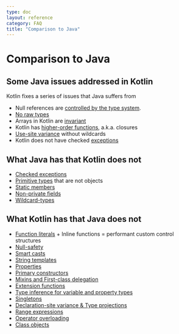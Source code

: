 ```yaml
---
type: doc
layout: reference
category: FAQ
title: "Comparison to Java"
---
```


# Comparison to Java

## Some Java issues addressed in Kotlin

Kotlin fixes a series of issues that Java suffers from

* Null references are [controlled by the type system](null-safety.html).
* [No raw types](java-interop.html)
* Arrays in Kotlin are [invariant](basic-types.html#Arrays)
* Kotlin has [higher-order functions](lambdas.html#higher-order-functions), a.k.a. closures
* [Use-site variance](generics.html#use-site-variance) without wildcards
* Kotlin does not have checked [exceptions](exceptions.html)

## What Java has that Kotlin does not

* [Checked exceptions](exceptions.html)
* [Primitive types](basic-types.html) that are not objects
* [Static members](classes.html)
* [Non-private fields](properties.html)
* [Wildcard-types](generics.html)

## What Kotlin has that Java does not

* [Function literals](lambdas.html) + Inline functions = performant custom control structures
* [Null-safety](null-safety.html)
* [Smart casts](typecasts.html)
* [String templates](basic-types.html#strings)
* [Properties](properties.html)
* [Primary constructors](classes.html)
* [Mixins and First-class delegation](delegation.html)
* [Extension functions](extention-functions.html)
* [Type inference for variable and property types](basic-types.html)
* [Singletons](object-declarations.html)
* [Declaration-site variance & Type projections](generics.html)
* [Range expressions](ranges.html)
* [Operator overloading](operator-overloading.html)
* [Class objects](classes.html#class-objects)
